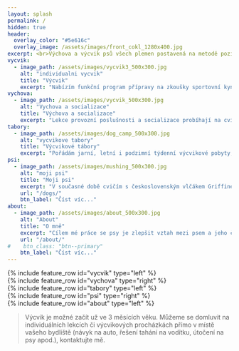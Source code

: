 ```yaml
---
layout: splash
permalink: /
hidden: true
header:
  overlay_color: "#5e616c"
  overlay_image: /assets/images/front_cokl_1280x400.jpg
excerpt: <br>Výchova a výcvik psů všech plemen postavená na metodě pozitivní motivace (operantní podmiňování) s individuálním a respektujícím přístupem ke každému psu i jeho majiteli. Náprava problémového chování. Příprava na zkoušky z výkonu.<br><br>
vycvik:
  - image_path: /assets/images/vycvik3_500x300.jpg
    alt: "individualni vycvik"
    title: "Výcvik"
    excerpt: "Nabízím funkční program přípravy na zkoušky sportovní kynologie v kategoriích stopa a poslušnost. Cvičím v tvůrčí atmosféře bez stresu a frustrace, cílem je nadšený pes a jeho sebevědomý vůdce. Výcvik poslušnosti probíhá skupinově i individuálně několikrát v týdnu. V neděli bývá výcvikový den, kdy po poslušnostech následuje nácvik obran s figurantem. Podmínkou k přípravě na zkoušky je plně zvládnutá [socializace](#vychova) psa."
vychova:
  - image_path: /assets/images/vycvik_500x300.jpg
    alt: "Vychova a socializace"
    title: "Výchova a socializace"
    excerpt: "Lekce provozní poslušnosti a socializace probíhají na cvičišti ve [Zdicích](https://cvicakunetice.dogres.cz/trainings), [Úněticích](https://cvicakunetice.dogres.cz/trainings) a výcvikové hale [Dog Academy Beroun](https://cvicakunetice.dogres.cz/trainings). Pracuji s malou skupinkou psovodů se psy od 3 měsíců do vysokého věku. Lépe jim 'vidím pod ruce' než při hromadném pořadovém cvičení. V těchto lekcích kombinujeme základní ovladatelnost (přivolání od rušivých vlivů, například cizích psů, odložení v rušném prostředí, práce u nohy psovoda), rozvíjení kořistnického pudu a základy aportování, schopnost fungovat za přítomnosti ostatních psů, ale i schopnost komunikovat s různými typy psů. Na mých lekcích se potká čivava, setr, doga i německý ovčák a učí se vzájemně respektovat."
tabory:
  - image_path: /assets/images/dog_camp_500x300.jpg
    alt: "vycvikove tabory"
    title: "Výcvikové tábory"
    excerpt: "Pořádám jarní, letní i podzimní týdenní výcvikové pobyty, kde si pes nejlépe upevní naučené chování a dovednosti. Zážitkové tábory jsou nenahraditelné, po týdnu se Shadow training z vás a vašeho psa bude stmelený tým se spoustou nových zkušeností. Na táborech se trénují pachové práce, poslušnost, sportovní obrany, nácvik zkouškového prostředí, výstavy i bonitace. Na konci tábora obvykle organizuji zkoušky z výkonu psů podle NZŘ/MZŘ. Kapacita táborů je omezená, týmům se věnuji opravdu zevrubně."
psi:
  - image_path: /assets/images/mushing_500x300.jpg
    alt: "moji psi"
    title: "Moji psi"
    excerpt: "V současné době cvičím s československým vlčákem Griffinem a fenkou německého ovčáka Warrou. Kromě nich s námi žije ještě sedm seveřanů (sibiřští a aljašští husky). Se všemi jezdíme tréninky a závody psích spřežení a každoročně najezdíme kolem 2000km na saních, tréninkových kárách, koloběžkách a lyžích."
    url: "/dogs/"
    btn_label: "Číst víc..."    
about:
  - image_path: /assets/images/about_500x300.jpg
    alt: "About"
    title: "O mně"
    excerpt: "Cílem mé práce se psy je zlepšit vztah mezi psem a jeho člověkem, pomoci vzájemnému porozumění, naučit žádoucí chování bez nátlaku a v přátelské atmosféře. Sportovní kynologie je nadstavba vztahu a měla by být aktivně a příjemně stráveným společným časem."
    url: "/about/"
#    btn_class: "btn--primary"
    btn_label: "Číst víc..." 
---
```


<div id="vycvik"> {% include feature_row id="vycvik" type="left" %} </div>

<div id="vychova"> {% include feature_row id="vychova" type="right" %} </div>

<div id="tabory"> {% include feature_row id="tabory" type="left" %} </div>

<div id="psi"> {% include feature_row id="psi" type="right" %} </div>

<div id="about"> {% include feature_row id="about" type="left" %} </div>

> Výcvik je možné začít už ve 3 měsících věku. Můžeme se domluvit na individuálních lekcích či výcvikových procházkách přímo v místě vašeho bydliště (návyk na auto, řešení tahání na vodítku, útočení na psy apod.), kontaktujte mě.
